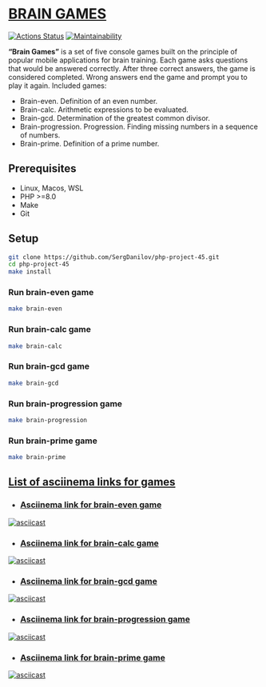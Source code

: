 # [BRAIN GAMES](https://github.com/SergDanilov/php-project-45/blob/main/README.md)

[![Actions Status](https://github.com/SergDanilov/php-project-45/actions/workflows/hexlet-check.yml/badge.svg)](https://github.com/SergDanilov/php-project-45/actions)
[![Maintainability](https://api.codeclimate.com/v1/badges/2c0c47005d943b508b0a/maintainability)](https://codeclimate.com/github/SergDanilov/php-project-45/maintainability)

<p><b>“Brain Games”</b> is a set of five console games built on the principle of popular mobile applications for brain training. Each game asks questions that would be answered correctly. After three correct answers, the game is considered completed. Wrong answers end the game and prompt you to play it again. Included games:</p>

* Brain-even. Definition of an even number.
* Brain-calc. Arithmetic expressions to be evaluated.
* Brain-gcd. Determination of the greatest common divisor.
* Brain-progression. Progression. Finding missing numbers in a sequence of numbers.
* Brain-prime. Definition of a prime number.

## Prerequisites

* Linux, Macos, WSL
* PHP >=8.0
* Make
* Git


## Setup

```bash
git clone https://github.com/SergDanilov/php-project-45.git
cd php-project-45
make install
```

### Run brain-even game

```sh
make brain-even
```
### Run brain-calc game

```sh
make brain-calc
```
### Run brain-gcd game

```sh
make brain-gcd
```
### Run brain-progression game

```sh
make brain-progression
```
### Run brain-prime game

```sh
make brain-prime
```

## [List of asciinema links for games](https://asciinema.org/~SergeyDani85)


* ### [Asciinema link for brain-even game](https://asciinema.org/a/Pez3oOIWW7bMGp72YNZviF2X7)
[![asciicast](https://asciinema.org/a/Pez3oOIWW7bMGp72YNZviF2X7.svg)](https://asciinema.org/a/Pez3oOIWW7bMGp72YNZviF2X7)

* ### [Asciinema link for brain-calc game](https://asciinema.org/a/3dPHGqIPAasyczp4gzgIMxJ9A)
[![asciicast](https://asciinema.org/a/3dPHGqIPAasyczp4gzgIMxJ9A.svg)](https://asciinema.org/a/3dPHGqIPAasyczp4gzgIMxJ9A)

* ### [Asciinema link for brain-gcd game](https://asciinema.org/a/620512)
[![asciicast](https://asciinema.org/a/620512.svg)](https://asciinema.org/a/620512)

* ### [Asciinema link for brain-progression game](https://asciinema.org/a/620751)
[![asciicast](https://asciinema.org/a/620751.svg)](https://asciinema.org/a/620751)

* ### [Asciinema link for brain-prime game](https://asciinema.org/a/621071)
[![asciicast](https://asciinema.org/a/620751.svg)](https://asciinema.org/a/620751)


